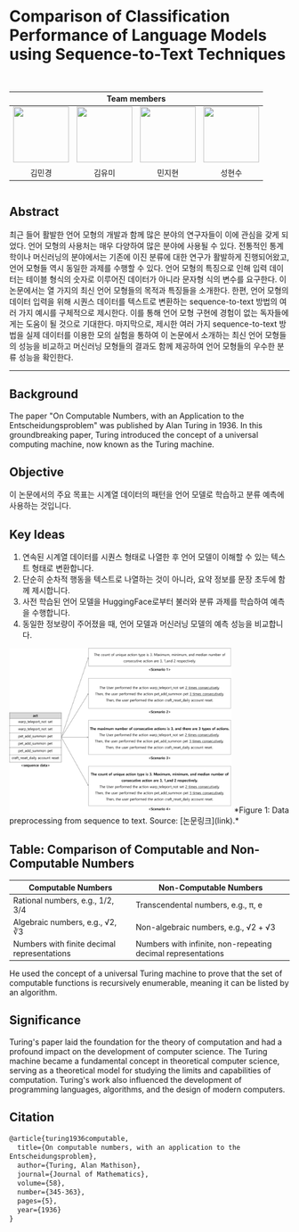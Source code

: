 # Comparison of Classification Performance of Language Models using Sequence-to-Text Techniques

<br>   
<div align='center'>
<table>
    <thead>
        <tr>
            <th colspan="4"> Team members </th>
        </tr>
    </thead>
    <tbody>
        <tr>
          <tr>
            <td align='center'><a href="https://github.com/mixk0n9"><img src="https://github.com/mixk0n9.png" width="100" height="100"></td>
            <td align='center'><a href="https://github.com/ymk713"><img src="https://github.com/ymk713.png" width="100" height="100"></td>
            <td align='center'><a href="https://github.com/Bluemming"><img src="https://github.com/Bluemming.png" width="100" height="100"></td>
            <td align='center'><a href="https://github.com/iwantpubao"><img src="https://github.com/iwantpubao.png" width="100" height="100"></td>
          <tr>
            <td align='center'>김민경</td>
            <td align='center'>김유미</td>
            <td align='center'>민지현</td>
            <td align='center'>성현수</td>
          </tr>
        </tr>
    </tbody>
</table>

</div>


<!-- Using HTML to center the abstract -->
<div class="columns is-centered has-text-centered">
    <div class="column is-four-fifths">
        <h2>Abstract</h2>
        <div class="content has-text-justified">
 최근 들어 활발한 언어 모형의 개발과 함께 많은 분야의 연구자들이 이에 관심을 갖게 되었다. 
언어 모형의 사용처는 매우 다양하여 많은 분야에 사용될 수 있다. 전통적인 통계학이나 머신러닝의 
분야에서는 기존에 이진 분류에 대한 연구가 활발하게 진행되어왔고, 언어 모형들 역시 동일한 과제를 수행할 
수 있다. 언어 모형의 특징으로 인해 입력 데이터는 테이블 형식의 숫자로 이루어진 데이터가 아니라 
문자형 식의 변수를 요구한다. 이 논문에서는 열 가지의 최신 언어 모형들의 목적과 특징들을 소개한다. 
한편, 언어 모형의 데이터 입력을 위해 시퀀스 데이터를 텍스트로 변환하는 sequence-to-text 방법의 
여러 가지 예시를 구체적으로 제시한다. 이를 통해 언어 모형 구현에 경험이 없는 독자들에게는 도움이 
될 것으로 기대한다. 마지막으로, 제시한 여러 가지 sequence-to-text 방법을 실제 데이터를 이용한 모의 
실험을 통하여 이 논문에서 소개하는 최신 언어 모형들의 성능을 비교하고 머신러닝 모형들의 결과도 
함께 제공하여 언어 모형들의 우수한 분류 성능을 확인한다.
        </div>
    </div>
</div>

---

## Background
The paper "On Computable Numbers, with an Application to the Entscheidungsproblem" was published by Alan Turing in 1936. In this groundbreaking paper, Turing introduced the concept of a universal computing machine, now known as the Turing machine.

## Objective
이 논문에서의 주요 목표는 시계열 데이터의 패턴을 언어 모델로 학습하고 분류 예측에 사용하는 것입니다.


## Key Ideas
1. 연속된 시계열 데이터를 시퀀스 형태로 나열한 후 언어 모델이 이해할 수 있는 텍스트 형태로 변환합니다.
2. 단순히 순차적 행동을 텍스트로 나열하는 것이 아니라, 요약 정보를 문장 초두에 함께 제시합니다.
3. 사전 학습된 언어 모델을 HuggingFace로부터 불러와 분류 과제를 학습하여 예측을 수행합니다.
4. 동일한 정보량이 주어졌을 때, 언어 모델과 머신러닝 모델의 예측 성능을 비교합니다.

<img src="./images/preprocess_figure1.png" alt="sequence-to-text" width="400"/>
*Figure 1: Data preprocessing from sequence to text. Source: [논문링크](link).*

## Table: Comparison of Computable and Non-Computable Numbers

| Computable Numbers | Non-Computable Numbers |
|-------------------|-----------------------|
| Rational numbers, e.g., 1/2, 3/4 | Transcendental numbers, e.g., π, e |
| Algebraic numbers, e.g., √2, ∛3 | Non-algebraic numbers, e.g., √2 + √3 |
| Numbers with finite decimal representations | Numbers with infinite, non-repeating decimal representations |

He used the concept of a universal Turing machine to prove that the set of computable functions is recursively enumerable, meaning it can be listed by an algorithm.

## Significance
Turing's paper laid the foundation for the theory of computation and had a profound impact on the development of computer science. The Turing machine became a fundamental concept in theoretical computer science, serving as a theoretical model for studying the limits and capabilities of computation. Turing's work also influenced the development of programming languages, algorithms, and the design of modern computers.

## Citation
```
@article{turing1936computable,
  title={On computable numbers, with an application to the Entscheidungsproblem},
  author={Turing, Alan Mathison},
  journal={Journal of Mathematics},
  volume={58},
  number={345-363},
  pages={5},
  year={1936}
}
```

